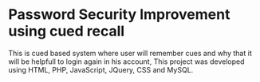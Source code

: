 # Password Security Improvement using cued recall 


This is cued based system where user will remember cues and why that it will be helpfull to login again in his account,
This project was developed using HTML, PHP, JavaScript, JQuery, CSS and MySQL.
